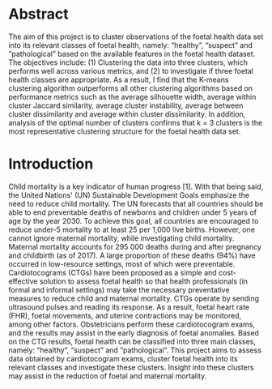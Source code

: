# Abstract
The aim of this project is to cluster observations of the foetal health data set into its relevant classes of foetal health, namely: “healthy”, “suspect” and “pathological” based on the available features in the foetal health dataset. The objectives include: (1) Clustering the data into three clusters, which performs well across various metrics, and (2) to investigate if three foetal health classes are appropriate. As a result, I find that the K-means clustering algorithm outperforms all other clustering algorithms based on performance metrics such as the average silhouette width, average within cluster Jaccard similarity, average cluster instability, average between cluster dissimilarity and average within cluster dissimilarity. In addition, analysis of the optimal number of clusters confirms that k = 3 clusters is the most representative clustering structure for the foetal health data set.

# Introduction
Child mortality is a key indicator of human progress [1]. With that being said, the United Nations' (UN) Sustainable Development Goals emphasize the need to reduce child mortality. The UN forecasts that all countries should be able to end preventable deaths of newborns and children under 5 years of age by the year 2030. To achieve this goal, all countries are encouraged to reduce under-5 mortality to at least 25 per 1,000 live births.
However, one cannot ignore maternal mortality, while investigating child mortality. Maternal mortality accounts for 295 000 deaths during and after pregnancy and childbirth (as of 2017). A large proportion of these deaths (94%) have occurred in low-resource settings, most of which were preventable.
Cardiotocograms (CTGs) have been proposed as a simple and cost-effective solution to assess foetal health so that health professionals (in formal and informal settings) may take the necessary preventative measures to reduce child and maternal mortality. CTGs operate by sending ultrasound pulses and reading its response. As a result, foetal heart rate (FHR), foetal movements, and uterine contractions may be monitored, among other factors. Obstetricians perform these cardiotocogram exams, and the results may assist in the early diagnosis of foetal anomalies. Based on the CTG results, foetal health can be classified into three main classes, namely: “healthy”, “suspect” and “pathological”.
This project aims to assess data obtained by cardiotocogram exams, cluster foetal health into its relevant classes and investigate these clusters. Insight into these clusters may assist in the reduction of foetal and maternal mortality.
